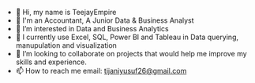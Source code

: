 - 👋 Hi, my name is TeejayEmpire
- 👋 I'm an Accountant, A Junior Data & Business Analyst
- 👀 I’m interested in Data and Business Analytics
- 🌱 I currently use Excel, SQL, Power BI and Tableau in Data querying, manupulation and visualization
- 💞️ I’m looking to collaborate on projects that would help me improve my skills and experience.
- 📫 How to reach me email: tijaniyusuf26@gmail.com

<!---
TeejayEmpire/TeejayEmpire is a ✨ special ✨ repository because its `README.md` (this file) appears on your GitHub profile.
You can click the Preview link to take a look at your changes.
--->
